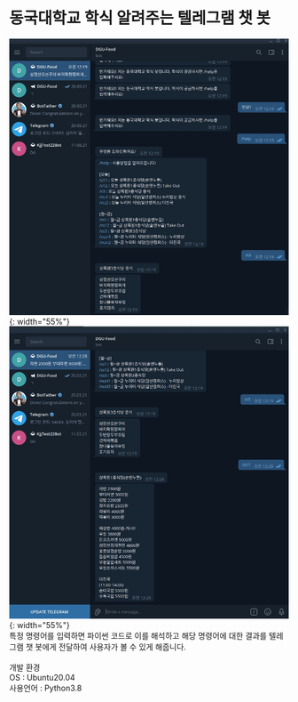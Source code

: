 # 동국대학교 학식 알려주는 텔레그램 챗 봇
![img1](https://github.com/xi-jjun/myHobby/blob/main/dgu-food/img/img1.jpeg?raw=True){: width="55%"}
![img2](https://github.com/xi-jjun/myHobby/blob/main/dgu-food/img/img2.jpeg?raw=True){: width="55%"}<br>
특정 명령어를 입력하면 파이썬 코드로 이를 해석하고 해당 명령어에 대한 결과를 텔레그램 챗 봇에게 전달하여 사용자가 볼 수 있게 해줍니다.<br><br>
개발 환경<br>
OS : Ubuntu20.04<br>
사용언어 : Python3.8

